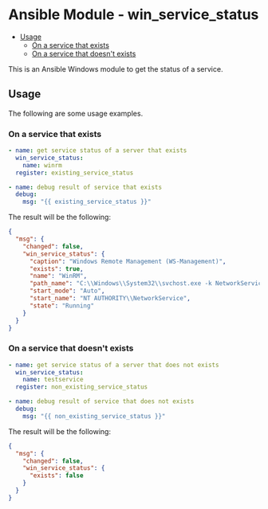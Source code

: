 # Ansible Module - win_service_status

<!-- TOC depthFrom:2 -->

- [Usage](#usage)
    - [On a service that exists](#on-a-service-that-exists)
    - [On a service that doesn't exists](#on-a-service-that-doesnt-exists)

<!-- /TOC -->

This is an Ansible Windows module to get the status of a service.

## Usage
The following are some usage examples.

### On a service that exists 

```yml
- name: get service status of a server that exists
  win_service_status:
    name: winrm
  register: existing_service_status

- name: debug result of service that exists
  debug:
    msg: "{{ existing_service_status }}"
```

The result will be the following:

```json
{
  "msg": {
    "changed": false,
    "win_service_status": {
      "caption": "Windows Remote Management (WS-Management)",
      "exists": true,
      "name": "WinRM",
      "path_name": "C:\\Windows\\System32\\svchost.exe -k NetworkService",
      "start_mode": "Auto",
      "start_name": "NT AUTHORITY\\NetworkService",
      "state": "Running"
    }
  }
}
```

### On a service that doesn't exists 

```yml
- name: get service status of a server that does not exists
  win_service_status:
    name: testservice
  register: non_existing_service_status

- name: debug result of service that does not exists
  debug:
    msg: "{{ non_existing_service_status }}"
```

The result will be the following:

```json
{
  "msg": {
    "changed": false,
    "win_service_status": {
      "exists": false
    }
  }
}
```
